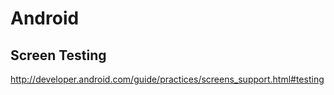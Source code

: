 # Android
## Screen Testing
http://developer.android.com/guide/practices/screens_support.html#testing